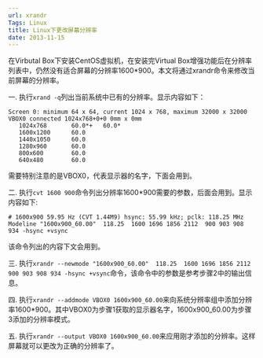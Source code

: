 ```yaml
---
url: xrandr
Tags: Linux
title: Linux下更改屏幕分辨率
date: 2013-11-15
---
```


在Virbutal Box下安装CentOS虚拟机，在安装完Virtual Box增强功能后在分辨率列表中，仍然没有适合屏幕的分辨率1600*900。本文将通过xrandr命令来修改当前屏幕的分辨率。

一. 执行`xrand -q`列出当前系统中已有的分辨率。显示内容如下：
```
Screen 0: minimum 64 x 64, current 1024 x 768, maximum 32000 x 32000
VBOX0 connected 1024x768+0+0 0mm x 0mm
   1024x768       60.0*+   60.0* 
   1600x1200      60.0  
   1440x1050      60.0  
   1280x960       60.0  
   800x600        60.0  
   640x480        60.0
```
需要特别注意的是VBOX0，代表显示器的名字，下面会用到。

二. 执行`cvt 1600 900`命令列出分辨率1600*900需要的参数，后面会用到。显示内容如下:
```
# 1600x900 59.95 Hz (CVT 1.44M9) hsync: 55.99 kHz; pclk: 118.25 MHz
Modeline "1600x900_60.00"  118.25  1600 1696 1856 2112  900 903 908 934 -hsync +vsync
```
该命令列出的内容下文会用到。

三. 执行`xrandr --newmode "1600x900_60.00"  118.25  1600 1696 1856 2112  900 903 908 934 -hsync +vsync`命令，该命令中的参数是参考步骤2中的输出信息。

四. 执行`xrandr --addmode VBOX0 1600x900_60.00`来向系统分辨率组中添加分辨率1600*900。其中VBOX0为步骤1获取的显示器名字，1600x900_60.00为步骤3添加的分辨率模式。

五. 执行`xrandr --output VBOX0 1600x900_60.00`来应用刚才添加的分辨率。这样屏幕就可以更改为正确的分辨率了。
